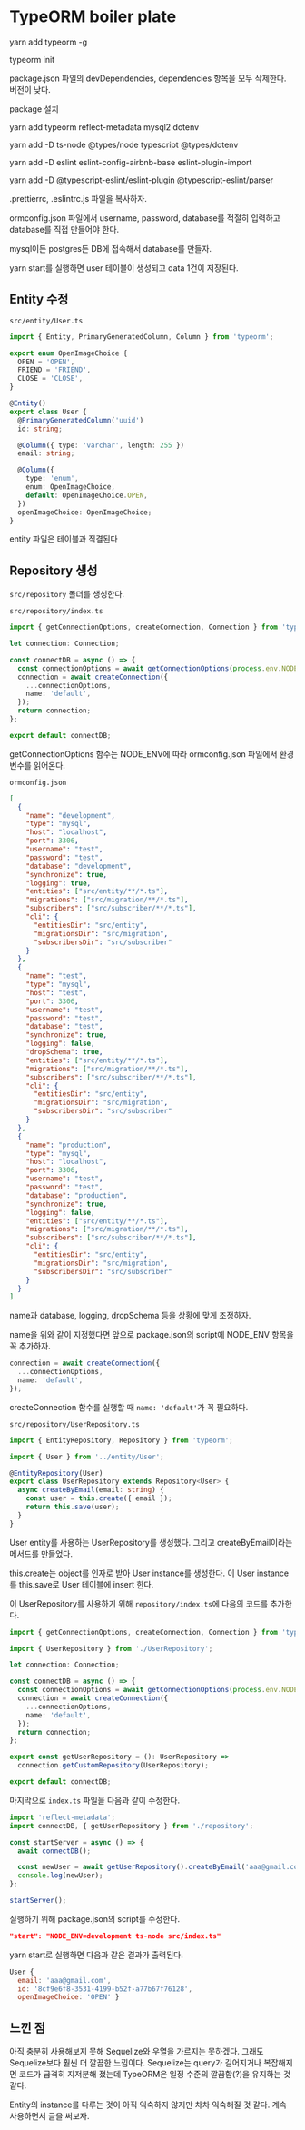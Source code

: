 # TypeORM boiler plate

yarn add typeorm -g

typeorm init

package.json 파일의 devDependencies, dependencies 항목을 모두 삭제한다. 버전이 낮다.

package 설치

yarn add typeorm reflect-metadata mysql2 dotenv

yarn add -D ts-node @types/node typescript @types/dotenv

yarn add -D eslint eslint-config-airbnb-base eslint-plugin-import

yarn add -D @typescript-eslint/eslint-plugin @typescript-eslint/parser

.prettierrc, .eslintrc.js 파일을 복사하자.

ormconfig.json 파일에서 username, password, database를 적절히 입력하고 database를 직접 만들어야 한다.

mysql이든 postgres든 DB에 접속해서 database를 만들자.

yarn start를 실행하면 user 테이블이 생성되고 data 1건이 저장된다.

## Entity 수정

`src/entity/User.ts`

```ts
import { Entity, PrimaryGeneratedColumn, Column } from 'typeorm';

export enum OpenImageChoice {
  OPEN = 'OPEN',
  FRIEND = 'FRIEND',
  CLOSE = 'CLOSE',
}

@Entity()
export class User {
  @PrimaryGeneratedColumn('uuid')
  id: string;

  @Column({ type: 'varchar', length: 255 })
  email: string;

  @Column({
    type: 'enum',
    enum: OpenImageChoice,
    default: OpenImageChoice.OPEN,
  })
  openImageChoice: OpenImageChoice;
}
```

entity 파일은 테이블과 직결된다

## Repository 생성

`src/repository` 폴더를 생성한다.

`src/repository/index.ts`

```ts
import { getConnectionOptions, createConnection, Connection } from 'typeorm';

let connection: Connection;

const connectDB = async () => {
  const connectionOptions = await getConnectionOptions(process.env.NODE_ENV);
  connection = await createConnection({
    ...connectionOptions,
    name: 'default',
  });
  return connection;
};

export default connectDB;

```

getConnectionOptions 함수는 NODE_ENV에 따라 ormconfig.json 파일에서 환경 변수를 읽어온다.

`ormconfig.json`

```json
[
  {
    "name": "development",
    "type": "mysql",
    "host": "localhost",
    "port": 3306,
    "username": "test",
    "password": "test",
    "database": "development",
    "synchronize": true,
    "logging": true,
    "entities": ["src/entity/**/*.ts"],
    "migrations": ["src/migration/**/*.ts"],
    "subscribers": ["src/subscriber/**/*.ts"],
    "cli": {
      "entitiesDir": "src/entity",
      "migrationsDir": "src/migration",
      "subscribersDir": "src/subscriber"
    }
  },
  {
    "name": "test",
    "type": "mysql",
    "host": "test",
    "port": 3306,
    "username": "test",
    "password": "test",
    "database": "test",
    "synchronize": true,
    "logging": false,
    "dropSchema": true,
    "entities": ["src/entity/**/*.ts"],
    "migrations": ["src/migration/**/*.ts"],
    "subscribers": ["src/subscriber/**/*.ts"],
    "cli": {
      "entitiesDir": "src/entity",
      "migrationsDir": "src/migration",
      "subscribersDir": "src/subscriber"
    }
  },
  {
    "name": "production",
    "type": "mysql",
    "host": "localhost",
    "port": 3306,
    "username": "test",
    "password": "test",
    "database": "production",
    "synchronize": true,
    "logging": false,
    "entities": ["src/entity/**/*.ts"],
    "migrations": ["src/migration/**/*.ts"],
    "subscribers": ["src/subscriber/**/*.ts"],
    "cli": {
      "entitiesDir": "src/entity",
      "migrationsDir": "src/migration",
      "subscribersDir": "src/subscriber"
    }
  }
]

```

name과 database, logging, dropSchema 등을 상황에 맞게 조정하자.

name을 위와 같이 지정했다면 앞으로 package.json의 script에 NODE_ENV 항목을 꼭 추가하자.

```ts
connection = await createConnection({
  ...connectionOptions,
  name: 'default',
});
```

createConnection 함수를 실행할 때 `name: 'default'`가 꼭 필요하다.

`src/repository/UserRepository.ts`

```ts
import { EntityRepository, Repository } from 'typeorm';

import { User } from '../entity/User';

@EntityRepository(User)
export class UserRepository extends Repository<User> {
  async createByEmail(email: string) {
    const user = this.create({ email });
    return this.save(user);
  }
}

```

User entity를 사용하는 UserRepository를 생성했다. 그리고 createByEmail이라는 메서드를 만들었다.

this.create는 object를 인자로 받아 User instance를 생성한다. 이 User instance를 this.save로 User 테이블에 insert 한다.

이 UserRepository를 사용하기 위해 `repository/index.ts`에 다음의 코드를 추가한다.

```ts
import { getConnectionOptions, createConnection, Connection } from 'typeorm';

import { UserRepository } from './UserRepository';

let connection: Connection;

const connectDB = async () => {
  const connectionOptions = await getConnectionOptions(process.env.NODE_ENV);
  connection = await createConnection({
    ...connectionOptions,
    name: 'default',
  });
  return connection;
};

export const getUserRepository = (): UserRepository =>
  connection.getCustomRepository(UserRepository);

export default connectDB;

```

마지막으로 `index.ts` 파일을 다음과 같이 수정한다.

```ts
import 'reflect-metadata';
import connectDB, { getUserRepository } from './repository';

const startServer = async () => {
  await connectDB();

  const newUser = await getUserRepository().createByEmail('aaa@gmail.com');
  console.log(newUser);
};

startServer();

```

실행하기 위해 package.json의 script를 수정한다.

```json
"start": "NODE_ENV=development ts-node src/index.ts"
```

yarn start로 실행하면 다음과 같은 결과가 출력된다.

```js
User {
  email: 'aaa@gmail.com',
  id: '8cf9e6f8-3531-4199-b52f-a77b67f76128',
  openImageChoice: 'OPEN' }
```

## 느낀 점

아직 충분히 사용해보지 못해 Sequelize와 우열을 가르지는 못하겠다. 그래도 Sequelize보다 훨씬 더 깔끔한 느낌이다. Sequelize는 query가 길어지거나 복잡해지면 코드가 급격히 지저분해 졌는데 TypeORM은 일정 수준의 깔끔함(?)을 유지하는 것 같다.

Entity의 instance를 다루는 것이 아직 익숙하지 않지만 차차 익숙해질 것 같다. 계속 사용하면서 글을 써보자.
